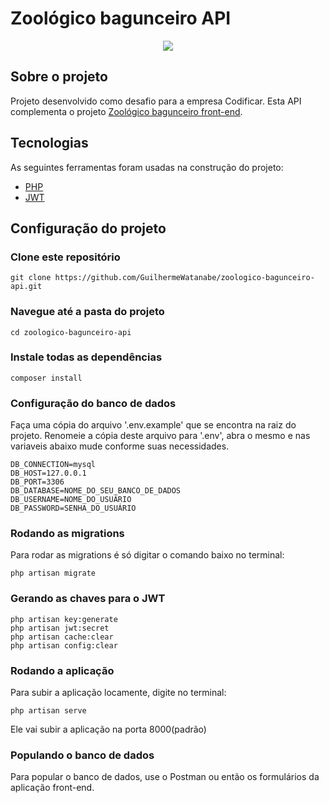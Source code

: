 <h1 style="center">Zoológico bagunceiro API</h1>

<p align="center">
<img src="http://img.shields.io/static/v1?label=STATUS&message=EM%20DESENVOLVIMENTO&color=GREEN&style=for-the-badge"/>
</p>

## Sobre o projeto

Projeto desenvolvido como desafio para a empresa Codificar. Esta API complementa o projeto <a href="https://github.com/GuilhermeWatanabe/zoologico-bagunceiro-frontend">Zoológico bagunceiro front-end</a>.

## Tecnologias

As seguintes ferramentas foram usadas na construção do projeto:

- [PHP](https://www.php.net/)
- [JWT](https://jwt.io/)

## Configuração do projeto

### Clone este repositório
```
git clone https://github.com/GuilhermeWatanabe/zoologico-bagunceiro-api.git
```

### Navegue até a pasta do projeto
```
cd zoologico-bagunceiro-api
```

### Instale todas as dependências
```
composer install
```

### Configuração do banco de dados
Faça uma cópia do arquivo '.env.example' que se encontra na raiz do projeto. Renomeie a cópia deste arquivo para '.env', abra o mesmo e nas variaveis abaixo mude conforme suas necessidades.

```
DB_CONNECTION=mysql
DB_HOST=127.0.0.1
DB_PORT=3306
DB_DATABASE=NOME_DO_SEU_BANCO_DE_DADOS
DB_USERNAME=NOME_DO_USUÁRIO
DB_PASSWORD=SENHA_DO_USUÁRIO
```

### Rodando as migrations
Para rodar as migrations é só digitar o comando baixo no terminal:
```
php artisan migrate
```

### Gerando as chaves para o JWT
```
php artisan key:generate
php artisan jwt:secret
php artisan cache:clear
php artisan config:clear
```

### Rodando a aplicação
Para subir a aplicação locamente, digite no terminal:
```
php artisan serve
```
Ele vai subir a aplicação na porta 8000(padrão)

### Populando o banco de dados
Para popular o banco de dados, use o Postman ou então os formulários da aplicação front-end.
